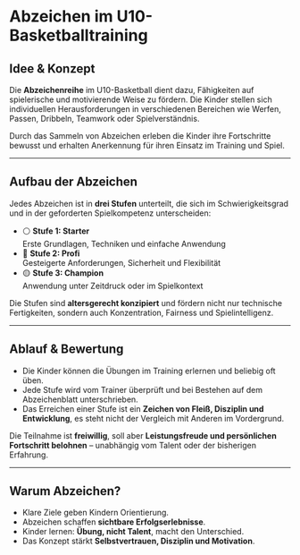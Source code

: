 # Abzeichen im U10-Basketballtraining

## Idee & Konzept

Die **Abzeichenreihe** im U10-Basketball dient dazu, Fähigkeiten auf spielerische und motivierende Weise zu fördern. Die Kinder stellen sich individuellen Herausforderungen in verschiedenen Bereichen wie Werfen, Passen, Dribbeln, Teamwork oder Spielverständnis.

Durch das Sammeln von Abzeichen erleben die Kinder ihre Fortschritte bewusst und erhalten Anerkennung für ihren Einsatz im Training und Spiel.

---

## Aufbau der Abzeichen

Jedes Abzeichen ist in **drei Stufen** unterteilt, die sich im Schwierigkeitsgrad und in der geforderten Spielkompetenz unterscheiden:

- ⚪ **Stufe 1: Starter**  
  Erste Grundlagen, Techniken und einfache Anwendung  
- 🔵 **Stufe 2: Profi**  
  Gesteigerte Anforderungen, Sicherheit und Flexibilität  
- 🟡 **Stufe 3: Champion**  
  Anwendung unter Zeitdruck oder im Spielkontext  

Die Stufen sind **altersgerecht konzipiert** und fördern nicht nur technische Fertigkeiten, sondern auch Konzentration, Fairness und Spielintelligenz.

---

## Ablauf & Bewertung

- Die Kinder können die Übungen im Training erlernen und beliebig oft üben.  
- Jede Stufe wird vom Trainer überprüft und bei Bestehen auf dem Abzeichenblatt unterschrieben.  
- Das Erreichen einer Stufe ist ein **Zeichen von Fleiß, Disziplin und Entwicklung**, es steht nicht der Vergleich mit Anderen im Vordergrund.  

Die Teilnahme ist **freiwillig**, soll aber **Leistungsfreude und persönlichen Fortschritt belohnen** – unabhängig vom Talent oder der bisherigen Erfahrung.

---

## Warum Abzeichen?

- Klare Ziele geben Kindern Orientierung.  
- Abzeichen schaffen **sichtbare Erfolgserlebnisse**.  
- Kinder lernen: **Übung, nicht Talent**, macht den Unterschied.  
- Das Konzept stärkt **Selbstvertrauen, Disziplin und Motivation**.
